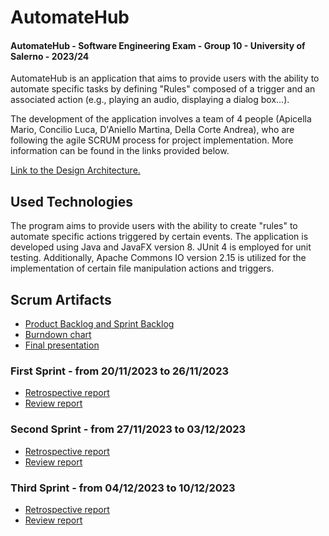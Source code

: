 # AutomateHub 



#### AutomateHub - Software Engineering Exam - Group 10 - University of Salerno - 2023/24

AutomateHub is an application that aims to provide users with the ability to automate specific tasks by defining "Rules" composed of a trigger and an associated action (e.g., playing an audio, displaying a dialog box...).

The development of the application involves a team of 4 people (Apicella Mario, Concilio Luca, D'Aniello Martina, Della Corte Andrea), who are following the agile SCRUM process for project implementation. More information can be found in the links provided below.

<a href="https://docs.google.com/document/d/1ppnzmhzn-LKjChL3co7vIucUBmSo17xuHSroB_49dUw/edit?usp=sharing">Link to the Design Architecture.</a>

## Used Technologies
The program aims to provide users with the ability to create "rules" to automate specific actions triggered by certain events. The application is developed using Java and JavaFX version 8. JUnit 4 is employed for unit testing. Additionally, Apache Commons IO version 2.15 is utilized for the implementation of certain file manipulation actions and triggers.

## Scrum Artifacts
<ul>
<li><a href="https://docs.google.com/document/d/1tE8-wclSRc64r7O2xwAlgo7jABa2j1OZwwqAQB8CJVw/edit#heading=h.evyoq8bvd3x7">Product Backlog and Sprint Backlog</a></li>
<li><a href="https://drive.google.com/file/d/1djteCI8TZN6tirFAfullkoeZCK8bR-_y/view?usp=sharing">Burndown chart</a></li>
<li><a href="https://unisalerno-my.sharepoint.com/:p:/g/personal/m_daniello43_studenti_unisa_it/EVPq59hr24lLl0S_r3OOeh0BSwZyQmySPkTvZR38J3awdQ?e=jq6XG8">Final presentation</a></li>
</ul>

### First Sprint - from 20/11/2023 to 26/11/2023
<ul>
<li><a href="https://docs.google.com/document/d/1HWIP2-dBY9p7ofwQpYxo1QIxZwOWurrSB5x9rJ6TCHE/edit?usp=sharing" target="_blank">Retrospective report</a></li>
<li><a href="https://docs.google.com/document/d/1y1-JsGMiV2cOWaA4XIKasQvUer0S78DD5kEUbDrX2eM/edit?usp=sharing">Review report</a></li>
</ul>

### Second Sprint - from 27/11/2023 to 03/12/2023
<ul>
<li><a href="https://docs.google.com/document/d/1AE3k0sSsDCTDZNIpovYJy5Sy4BA1WY3dPJLOubR91Gk/edit?usp=sharing" target="_blank">Retrospective report</a></li>
<li><a href="https://docs.google.com/document/d/1S0ErTh-znw3AOeiFtI6Z3jpafLflZWc4zUqeW7SunIM/edit?usp=sharing">Review report</a></li>
</ul>

### Third Sprint - from 04/12/2023 to 10/12/2023
<ul>
<li><a href="https://docs.google.com/document/d/17kw_NYCBlrCzLElQq9Y3uCX7n81EDmC8_v4TOLxHOh4/edit?usp=sharing" target="_blank">Retrospective report</a></li>
<li><a href="https://docs.google.com/document/d/1s4XUlJyEKDQIGKvKDzqhGRGjABVZAPaU1I2YLwFMyjg/edit?usp=sharing">Review report</a></li>
</ul>
